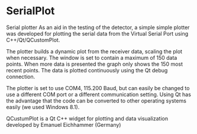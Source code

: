SerialPlot
==========

Serial plotter
As an aid in the testing of the detector, a simple simple plotter was developed for plotting the serial data from the
Virtual Serial Port using C++/Qt/QCustomPlot.

The plotter builds a dynamic plot from the receiver data, scaling the plot when necessary. 
The window is set to contain a maximum of 150 data points. When more data is presented the graph only shows the
150 most recent points. 
The data is plotted continuously using the Qt debug connection.

The plotter is set to use COM4, 115.200 Baud, but can easily be changed to use a different COM port or a
different communication setting. 
Using Qt has the advantage that the code can be converted to other operating systems easily (we used Windows 8.1).

QCustumPlot is a Qt C++ widget for plotting and data visualization developed by Emanuel Eichhammer (Germany) 

